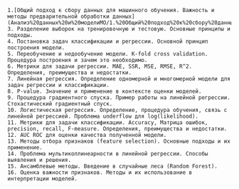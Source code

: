 	1.[Общий подход к сбору данных для машинного обучения. Важность и методы предварительной обработки данных](Анализ%20данных%20и%20моделиМО/1.%20Общий%20подход%20к%20сбору%20данных%20для%20машинного%20обучения.%20Важность%20и%20методы%20предварительной%20обработки%20данных.md)
	3. Разделение выборок на тренировочную и тестовую. Основные принципы и подходы.
	4. Постановка задач классификации и регрессии. Основной принцип построения модели.
	5. Переобучение и недообучение модели. K-fold cross validation. Процедура построения и зачем это необходимо.
	6. Метрики для задачи регрессии. MAE, SSR, MSE, RMSE, R^2. Определения, преимущества и недостатки.
	7. Линейная регрессия. Определение одномерной и многомерной модели для задач регрессии и классификации.
	8. P-value. Значение и применение в контексте оценки моделей.
	9. Процедура градиентного спуска. Пример работы на линейной регрессии. Стохастический градиентный спуск.
	10. Логистическая регрессия. Определение, процедура обучения, связь с линейной регрессией. Проблема underflow для log(likelihood).
	11. Метрики для задачи классификации. Accuracy, Матрица ошибок, precision, recall, F-measure. Определения, преимущества и недостатки.
	12. AUC ROC для оценки качества полученной модели.
	13. Методы отбора признаков (feature selection). Основные подходы и их применение.
	14. Проблема мультиколлинеарности в линейной регрессии. Способы выявления и решения.
	15. Ансамблевые методы. Введение в случайные леса (Random Forest).
	16. Оценка важности признаков. Методы и их использование в интерпретации моделей.